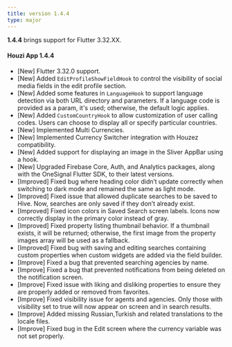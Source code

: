 ```yaml
---
title: version 1.4.4
type: major
---
```


**1.4.4** brings support for Flutter 3.32.XX.

#### Houzi App 1.4.4

- [New] Flutter 3.32.0 support.
- [New] Added `EditProfileShowFieldHook` to control the visibility of social media fields in the edit profile section.
- [New] Added some features in `LanguageHook` to support language detection via both URL directory and parameters. If a language code is provided as a param, it's used; otherwise, the default logic applies.
- [New] Added `CustomCountryHook` to allow customization of user calling codes. Users can choose to display all or specify particular countries.
- [New] Implemented Multi Currencies.
- [New] Implemented Currency Switcher integration with Houzez compatibility.
- [New] Added support for displaying an image in the Sliver AppBar using a hook.
- [New] Upgraded Firebase Core, Auth, and Analytics packages, along with the OneSignal Flutter SDK, to their latest versions.
- [Improved] Fixed bug where heading color didn’t update correctly when switching to dark mode and remained the same as light mode.
- [Improved] Fixed issue that allowed duplicate searches to be saved to Hive. Now, searches are only saved if they don’t already exist.
- [Improved] Fixed icon colors in Saved Search screen labels. Icons now correctly display in the primary color instead of gray.
- [Improved] Fixed property listing thumbnail behavior. If a thumbnail exists, it will be returned; otherwise, the first image from the property images array will be used as a fallback.
- [Improved] Fixed bug with saving and editing searches containing custom properties when custom widgets are added via the field builder.
- [Improve] Fixed a bug that prevented searching agencies by name.
- [Improve] Fixed a bug that prevented notifications from being deleted on the notification screen.
- [Improve] Fixed issue with liking and disliking properties to ensure they are properly added or removed from favorites.
- [Improve] Fixed visibility issue for agents and agencies. Only those with visibility set to true will now appear on screen and in search results.
- [Improve] Added missing Russian,Turkish and related translations to the locale files.
- [Improve] Fixed bug in the Edit screen where the currency variable was not set properly.
